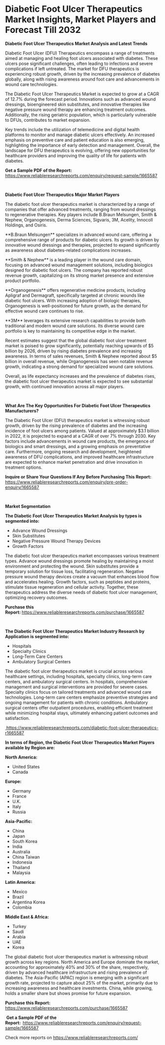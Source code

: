 <p><h1>Diabetic Foot Ulcer Therapeutics Market Insights, Market Players and Forecast Till 2032</h1></p><p><strong>Diabetic Foot Ulcer Therapeutics Market Analysis and Latest Trends</strong></p>
<p><p>Diabetic Foot Ulcer (DFU) Therapeutics encompass a range of treatments aimed at managing and healing foot ulcers associated with diabetes. These ulcers pose significant challenges, often leading to infections and severe complications if left untreated. The market for DFU therapeutics is experiencing robust growth, driven by the increasing prevalence of diabetes globally, along with rising awareness around foot care and advancements in wound care technologies.</p><p>The Diabetic Foot Ulcer Therapeutics Market is expected to grow at a CAGR of 12.7% during the forecast period. Innovations such as advanced wound dressings, bioengineered skin substitutes, and innovative therapies like negative pressure wound therapy are enhancing treatment outcomes. Additionally, the rising geriatric population, which is particularly vulnerable to DFUs, contributes to market expansion. </p><p>Key trends include the utilization of telemedicine and digital health platforms to monitor and manage diabetic ulcers effectively. An increased emphasis on preventive care and patient education is also emerging, highlighting the importance of early detection and management. Overall, the landscape for DFU therapeutics is evolving, offering new opportunities for healthcare providers and improving the quality of life for patients with diabetes.</p></p>
<p><strong>Get a Sample PDF of the Report:&nbsp;</strong> <a href="https://www.reliableresearchreports.com/enquiry/request-sample/1665587?utm_campaign=2251&utm_medium=2&utm_source=Github&utm_content=ia&utm_term=03032025&utm_id=diabetic-foot-ulcer-therapeutics">https://www.reliableresearchreports.com/enquiry/request-sample/1665587</a></p>
<p>&nbsp;</p>
<p><strong>Diabetic Foot Ulcer Therapeutics Major Market Players</strong></p>
<p><p>The diabetic foot ulcer therapeutics market is characterized by a range of companies that offer advanced treatments, ranging from wound dressings to regenerative therapies. Key players include B.Braun Melsungen, Smith & Nephew, Organogenesis, Derma Sciences, Sigvaris, 3M, Acelity, Innocoll Holdings, and Osiris.</p><p>**B.Braun Melsungen** specializes in advanced wound care, offering a comprehensive range of products for diabetic ulcers. Its growth is driven by innovative wound dressings and therapies, projected to expand significantly as awareness about diabetes-related complications increases.</p><p>**Smith & Nephew** is a leading player in the wound care domain, focusing on advanced wound management solutions, including biologics designed for diabetic foot ulcers. The company has reported robust revenue growth, capitalizing on its strong market presence and extensive product portfolio.</p><p>**Organogenesis** offers regenerative medicine products, including Apligraf and Dermagraft, specifically targeted at chronic wounds like diabetic foot ulcers. With increasing adoption of biologic therapies, Organogenesis is well-positioned for future growth, as the demand for effective wound care continues to rise.</p><p>**3M** leverages its extensive research capabilities to provide both traditional and modern wound care solutions. Its diverse wound care portfolio is key to maintaining its competitive edge in the market.</p><p>Recent estimates suggest that the global diabetic foot ulcer treatment market is poised to grow significantly, potentially reaching upwards of $5 billion by 2026, driven by rising diabetes prevalence and increasing awareness. In terms of sales revenues, Smith & Nephew reported about $5 billion in overall revenue, while Organogenesis has seen notable revenue growth, indicating a strong demand for specialized wound care solutions.</p><p>Overall, as life expectancy increases and the prevalence of diabetes rises, the diabetic foot ulcer therapeutics market is expected to see substantial growth, with continued innovation across all major players.</p></p>
<p>&nbsp;</p>
<p><strong>What Are The Key Opportunities For Diabetic Foot Ulcer Therapeutics Manufacturers?</strong></p>
<p><p>The Diabetic Foot Ulcer (DFU) therapeutics market is witnessing robust growth, driven by the rising prevalence of diabetes and the increasing incidence of foot ulcers among patients. Valued at approximately $3.1 billion in 2022, it is projected to expand at a CAGR of over 7% through 2030. Key factors include advancements in wound care products, the emergence of biologics and smart dressings, and a growing emphasis on preventative care. Furthermore, ongoing research and development, heightened awareness of DFU complications, and improved healthcare infrastructure are expected to enhance market penetration and drive innovation in treatment options.</p></p>
<p><strong>Inquire or Share Your Questions If Any Before Purchasing This Report:</strong> <a href="https://www.reliableresearchreports.com/enquiry/pre-order-enquiry/1665587?utm_campaign=2251&utm_medium=2&utm_source=Github&utm_content=ia&utm_term=03032025&utm_id=diabetic-foot-ulcer-therapeutics">https://www.reliableresearchreports.com/enquiry/pre-order-enquiry/1665587</a></p>
<p>&nbsp;</p>
<p><strong>Market Segmentation</strong></p>
<p><strong>The Diabetic Foot Ulcer Therapeutics Market Analysis by types is segmented into:</strong></p>
<p><ul><li>Advance Wound Dressings</li><li>Skin Substitutes</li><li>Negative Pressure Wound Therapy Devices</li><li>Growth Factors</li></ul></p>
<p><p>The diabetic foot ulcer therapeutics market encompasses various treatment types. Advance wound dressings promote healing by maintaining a moist environment and protecting the wound. Skin substitutes provide a temporary solution for tissue loss, facilitating regeneration. Negative pressure wound therapy devices create a vacuum that enhances blood flow and accelerates healing. Growth factors, such as peptides and proteins, stimulate tissue regeneration and cellular activity. Together, these therapeutics address the diverse needs of diabetic foot ulcer management, optimizing recovery outcomes.</p></p>
<p><strong>Purchase this Report:&nbsp;</strong><a href="https://www.reliableresearchreports.com/purchase/1665587?utm_campaign=2251&utm_medium=2&utm_source=Github&utm_content=ia&utm_term=03032025&utm_id=diabetic-foot-ulcer-therapeutics">https://www.reliableresearchreports.com/purchase/1665587</a></p>
<p>&nbsp;</p>
<p><strong>The Diabetic Foot Ulcer Therapeutics Market Industry Research by Application is segmented into:</strong></p>
<p><ul><li>Hospitals</li><li>Specialty Clinics</li><li>Long-Term Care Centers</li><li>Ambulatory Surgical Centers</li></ul></p>
<p><p>The diabetic foot ulcer therapeutics market is crucial across various healthcare settings, including hospitals, specialty clinics, long-term care centers, and ambulatory surgical centers. In hospitals, comprehensive management and surgical interventions are provided for severe cases. Specialty clinics focus on tailored treatments and advanced wound care technologies. Long-term care centers emphasize preventive strategies and ongoing management for patients with chronic conditions. Ambulatory surgical centers offer outpatient procedures, enabling efficient treatment while minimizing hospital stays, ultimately enhancing patient outcomes and satisfaction.</p></p>
<p><a href="https://www.reliableresearchreports.com/diabetic-foot-ulcer-therapeutics-r1665587?utm_campaign=2251&utm_medium=2&utm_source=Github&utm_content=ia&utm_term=03032025&utm_id=diabetic-foot-ulcer-therapeutics">&nbsp;https://www.reliableresearchreports.com/diabetic-foot-ulcer-therapeutics-r1665587</a></p>
<p><strong>In terms of Region, the Diabetic Foot Ulcer Therapeutics Market Players available by Region are:</strong></p>
<p>
    <p> <strong> North America: </strong>
        <ul>
            <li>United States</li>
            <li>Canada</li>
        </ul>
        </p> 
    <p> <strong> Europe: </strong>
        <ul>
            <li>Germany</li>
            <li>France</li>
            <li>U.K.</li>
            <li>Italy</li>
            <li>Russia</li>
        </ul>
        </p> 
    <p> <strong> Asia-Pacific: </strong>
        <ul>
            <li>China</li>
            <li>Japan</li>
            <li>South Korea</li>
            <li>India</li>
            <li>Australia</li>
            <li>China Taiwan</li>
            <li>Indonesia</li>
            <li>Thailand</li>
            <li>Malaysia</li>
        </ul>
        </p> 
    <p> <strong> Latin America: </strong>
        <ul>
            <li>Mexico</li>
            <li>Brazil</li>
            <li>Argentina Korea</li>
            <li>Colombia</li>
        </ul>
        </p> 
    <p> <strong> Middle East & Africa: </strong>
        <ul>
            <li>Turkey</li>
            <li>Saudi</li>
            <li>Arabia</li>
            <li>UAE</li>
            <li>Korea</li>
        </ul>
    </p>
    </p>
<p><p>The global diabetic foot ulcer therapeutics market is witnessing robust growth across key regions. North America and Europe dominate the market, accounting for approximately 40% and 30% of the share, respectively, driven by advanced healthcare infrastructure and rising prevalence of diabetes. The Asia-Pacific (APAC) region is emerging with a significant growth rate, projected to capture about 25% of the market, primarily due to increasing awareness and healthcare investments. China, while growing, holds a smaller share but shows promise for future expansion.</p></p>
<p><strong>Purchase this Report: </strong><a href="https://www.reliableresearchreports.com/purchase/1665587?utm_campaign=2251&utm_medium=2&utm_source=Github&utm_content=ia&utm_term=03032025&utm_id=diabetic-foot-ulcer-therapeutics">https://www.reliableresearchreports.com/purchase/1665587</a></p>
<p>&nbsp;<strong>Get a Sample PDF of the Report:&nbsp;&nbsp;</strong><a href="https://www.reliableresearchreports.com/enquiry/request-sample/1665587?utm_campaign=2251&utm_medium=2&utm_source=Github&utm_content=ia&utm_term=03032025&utm_id=diabetic-foot-ulcer-therapeutics">https://www.reliableresearchreports.com/enquiry/request-sample/1665587</a></p>
<p><strong></strong></p>
<p>Check more reports on <a href="https://www.reliableresearchreports.com/?utm_campaign=2251&utm_medium=2&utm_source=Github&utm_content=ia&utm_term=03032025&utm_id=diabetic-foot-ulcer-therapeutics">https://www.reliableresearchreports.com/</a></p>